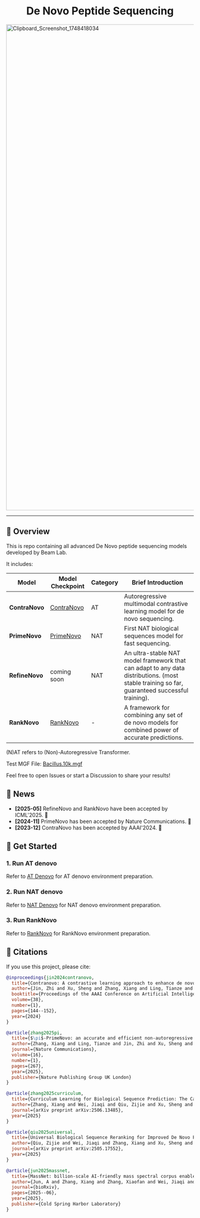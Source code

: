 <h1 align="center">De Novo Peptide Sequencing</h1>

<img width="1301" alt="Clipboard_Screenshot_1748418034" src="https://github.com/user-attachments/assets/5e194446-04ed-4f39-b1bd-1dccb4de155a" />

---

## 📃 Overview

This is repo containing all advanced De Novo peptide sequencing models developed by Beam Lab.

It includes:

| Model                | Model Checkpoint                                                                                 | Category | Brief Introduction                                                                                                                           |
| -------------------- | ------------------------------------------------------------------------------------------------ | -------- | -------------------------------------------------------------------------------------------------------------------------------------------- |
| **ContraNovo** | [ContraNovo](https://drive.google.com/file/d/1knNUqSwPf98j388Ds2E6bG8tAXx8voWR/view?usp=drive_link) | AT       | Autoregressive multimodal contrastive learning model for de novo sequencing.                                                                 |
| **PrimeNovo**  | [PrimeNovo](https://drive.google.com/file/d/12IZgeGP3ae3KksI5_82yuSTbk_M9sKNY/view?usp=share_link)  | NAT      | First NAT biological sequences model for fast sequencing.                                                                                    |
| **RefineNovo** | coming soon                                                                                      | NAT      | An ultra-stable NAT model framework that can adapt to any data distributions. (most stable training so far, guaranteed successful training). |
| **RankNovo**   | [RankNovo](https://drive.google.com/file/d/1Zfzpu5JHUvMXfvNPA-QVGzXMyF499vFL/view?usp=sharing)      | -        | A framework for combining any set of de novo models for combined power of accurate predictions.                                              |

(N)AT refers to (Non)-Autoregressive Transformer.

Test MGF File: [Bacillus.10k.mgf](https://drive.google.com/file/d/1HqfCETZLV9ZB-byU0pqNNRXbaPbTAceT/view?usp=drive_link)

Feel free to open Issues or start a Discussion to share your results!

## 🎉 News

- **[2025-05]** RefineNovo and RankNovo have been accepted by ICML'2025. 🎉
- **[2024-11]** PrimeNovo has been accepted by Nature Communications. 🎉
- **[2023-12]** ContraNovo has been accepted by AAAI'2024. 🎉

## 🌟 Get Started

### 1. Run AT denovo

Refer to [AT Denovo](./AT_denovo.md) for AT denovo environment preparation.

### 2. Run NAT denovo

Refer to [NAT Denovo](./NAT_denovo.md) for NAT denovo environment preparation.

### 3. Run RankNovo

Refer to [RankNovo](./RankNovo/README.md) for RankNovo environment preparation.

## 🎈 Citations

If you use this project, please cite:

```bibtex
@inproceedings{jin2024contranovo,
  title={Contranovo: A contrastive learning approach to enhance de novo peptide sequencing},
  author={Jin, Zhi and Xu, Sheng and Zhang, Xiang and Ling, Tianze and Dong, Nanqing and Ouyang, Wanli and Gao, Zhiqiang and Chang, Cheng and Sun, Siqi},
  booktitle={Proceedings of the AAAI Conference on Artificial Intelligence},
  volume={38},
  number={1},
  pages={144--152},
  year={2024}
}

@article{zhang2025pi,
  title={$\pi$-PrimeNovo: an accurate and efficient non-autoregressive deep learning model for de novo peptide sequencing},
  author={Zhang, Xiang and Ling, Tianze and Jin, Zhi and Xu, Sheng and Gao, Zhiqiang and Sun, Boyan and Qiu, Zijie and Wei, Jiaqi and Dong, Nanqing and Wang, Guangshuai and others},
  journal={Nature Communications},
  volume={16},
  number={1},
  pages={267},
  year={2025},
  publisher={Nature Publishing Group UK London}
}

@article{zhang2025curriculum,
  title={Curriculum Learning for Biological Sequence Prediction: The Case of De Novo Peptide Sequencing},
  author={Zhang, Xiang and Wei, Jiaqi and Qiu, Zijie and Xu, Sheng and Dong, Nanqing and Gao, Zhiqiang and Sun, Siqi},
  journal={arXiv preprint arXiv:2506.13485},
  year={2025}
}

@article{qiu2025universal,
  title={Universal Biological Sequence Reranking for Improved De Novo Peptide Sequencing},
  author={Qiu, Zijie and Wei, Jiaqi and Zhang, Xiang and Xu, Sheng and Zou, Kai and Jin, Zhi and Gao, Zhiqiang and Dong, Nanqing and Sun, Siqi},
  journal={arXiv preprint arXiv:2505.17552},
  year={2025}
}

@article{jun2025massnet,
  title={MassNet: billion-scale AI-friendly mass spectral corpus enables robust de novo peptide sequencing},
  author={Jun, A and Zhang, Xiang and Zhang, Xiaofan and Wei, Jiaqi and Zhang, Te and Deng, Yamin and Liu, Pu and Nie, Zongxiang and Chen, Yi and Dong, Nanqing and others},
  journal={bioRxiv},
  pages={2025--06},
  year={2025},
  publisher={Cold Spring Harbor Laboratory}
}
```
